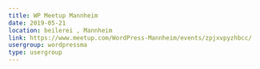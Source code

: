 ```yaml
---
title: WP Meetup Mannheim
date: 2019-05-21
location: beilerei , Mannheim
link: https://www.meetup.com/WordPress-Mannheim/events/zpjxvpyzhbcc/
usergroup: wordpressma
type: usergroup
---
```

